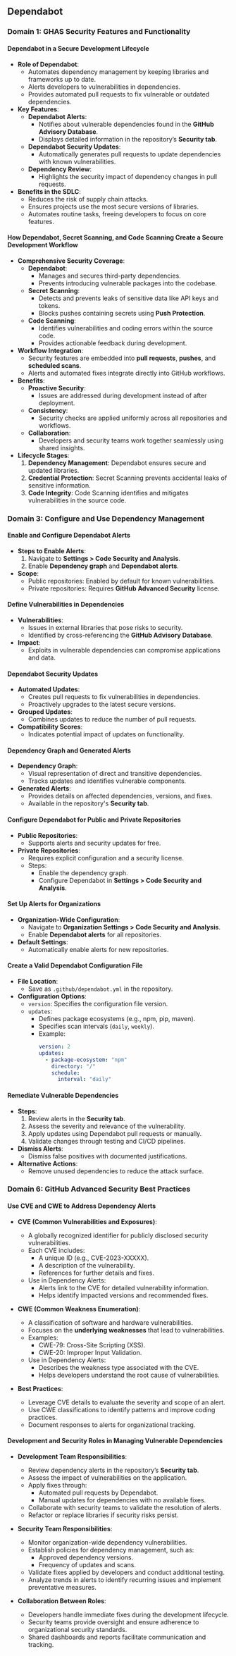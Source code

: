 ## Dependabot
### Domain 1: GHAS Security Features and Functionality
#### Dependabot in a Secure Development Lifecycle
- **Role of Dependabot**:
  - Automates dependency management by keeping libraries and frameworks up to date.
  - Alerts developers to vulnerabilities in dependencies.
  - Provides automated pull requests to fix vulnerable or outdated dependencies.
- **Key Features**:
  - **Dependabot Alerts**:
    - Notifies about vulnerable dependencies found in the **GitHub Advisory Database**.
    - Displays detailed information in the repository’s **Security tab**.
  - **Dependabot Security Updates**:
    - Automatically generates pull requests to update dependencies with known vulnerabilities.
  - **Dependency Review**:
    - Highlights the security impact of dependency changes in pull requests.
- **Benefits in the SDLC**:
  - Reduces the risk of supply chain attacks.
  - Ensures projects use the most secure versions of libraries.
  - Automates routine tasks, freeing developers to focus on core features.

#### How Dependabot, Secret Scanning, and Code Scanning Create a Secure Development Workflow
- **Comprehensive Security Coverage**:
  - **Dependabot**:
    - Manages and secures third-party dependencies.
    - Prevents introducing vulnerable packages into the codebase.
  - **Secret Scanning**:
    - Detects and prevents leaks of sensitive data like API keys and tokens.
    - Blocks pushes containing secrets using **Push Protection**.
  - **Code Scanning**:
    - Identifies vulnerabilities and coding errors within the source code.
    - Provides actionable feedback during development.
- **Workflow Integration**:
  - Security features are embedded into **pull requests**, **pushes**, and **scheduled scans**.
  - Alerts and automated fixes integrate directly into GitHub workflows.
- **Benefits**:
  - **Proactive Security**:
    - Issues are addressed during development instead of after deployment.
  - **Consistency**:
    - Security checks are applied uniformly across all repositories and workflows.
  - **Collaboration**:
    - Developers and security teams work together seamlessly using shared insights.
- **Lifecycle Stages**:
  1. **Dependency Management**: Dependabot ensures secure and updated libraries.
  2. **Credential Protection**: Secret Scanning prevents accidental leaks of sensitive information.
  3. **Code Integrity**: Code Scanning identifies and mitigates vulnerabilities in the source code.

### Domain 3: Configure and Use Dependency Management
#### Enable and Configure Dependabot Alerts
- **Steps to Enable Alerts**:
  1. Navigate to **Settings > Code Security and Analysis**.
  2. Enable **Dependency graph** and **Dependabot alerts**.
- **Scope**:
  - Public repositories: Enabled by default for known vulnerabilities.
  - Private repositories: Requires **GitHub Advanced Security** license.

#### Define Vulnerabilities in Dependencies
- **Vulnerabilities**:
  - Issues in external libraries that pose risks to security.
  - Identified by cross-referencing the **GitHub Advisory Database**.
- **Impact**:
  - Exploits in vulnerable dependencies can compromise applications and data.

#### Dependabot Security Updates
- **Automated Updates**:
  - Creates pull requests to fix vulnerabilities in dependencies.
  - Proactively upgrades to the latest secure versions.
- **Grouped Updates**:
  - Combines updates to reduce the number of pull requests.
- **Compatibility Scores**:
  - Indicates potential impact of updates on functionality.

#### Dependency Graph and Generated Alerts
- **Dependency Graph**:
  - Visual representation of direct and transitive dependencies.
  - Tracks updates and identifies vulnerable components.
- **Generated Alerts**:
  - Provides details on affected dependencies, versions, and fixes.
  - Available in the repository's **Security tab**.

#### Configure Dependabot for Public and Private Repositories
- **Public Repositories**:
  - Supports alerts and security updates for free.
- **Private Repositories**:
  - Requires explicit configuration and a security license.
  - Steps:
    - Enable the dependency graph.
    - Configure Dependabot in **Settings > Code Security and Analysis**.

#### Set Up Alerts for Organizations
- **Organization-Wide Configuration**:
  - Navigate to **Organization Settings > Code Security and Analysis**.
  - Enable **Dependabot alerts** for all repositories.
- **Default Settings**:
  - Automatically enable alerts for new repositories.

#### Create a Valid Dependabot Configuration File
- **File Location**:
  - Save as `.github/dependabot.yml` in the repository.
- **Configuration Options**:
  - `version`: Specifies the configuration file version.
  - `updates`:
    - Defines package ecosystems (e.g., npm, pip, maven).
    - Specifies scan intervals (`daily`, `weekly`).
    - Example:
      ```yaml
      version: 2
      updates:
        - package-ecosystem: "npm"
          directory: "/"
          schedule:
            interval: "daily"
      ```

#### Remediate Vulnerable Dependencies
- **Steps**:
  1. Review alerts in the **Security tab**.
  2. Assess the severity and relevance of the vulnerability.
  3. Apply updates using Dependabot pull requests or manually.
  4. Validate changes through testing and CI/CD pipelines.
- **Dismiss Alerts**:
  - Dismiss false positives with documented justifications.
- **Alternative Actions**:
  - Remove unused dependencies to reduce the attack surface.


### Domain 6: GitHub Advanced Security Best Practices
#### Use CVE and CWE to Address Dependency Alerts
- **CVE (Common Vulnerabilities and Exposures)**:
  - A globally recognized identifier for publicly disclosed security vulnerabilities.
  - Each CVE includes:
    - A unique ID (e.g., CVE-2023-XXXXX).
    - A description of the vulnerability.
    - References for further details and fixes.
  - Use in Dependency Alerts:
    - Alerts link to the CVE for detailed vulnerability information.
    - Helps identify impacted versions and recommended fixes.

- **CWE (Common Weakness Enumeration)**:
  - A classification of software and hardware vulnerabilities.
  - Focuses on the **underlying weaknesses** that lead to vulnerabilities.
  - Examples:
    - CWE-79: Cross-Site Scripting (XSS).
    - CWE-20: Improper Input Validation.
  - Use in Dependency Alerts:
    - Describes the weakness type associated with the CVE.
    - Helps developers understand the root cause of vulnerabilities.
- **Best Practices**:
  - Leverage CVE details to evaluate the severity and scope of an alert.
  - Use CWE classifications to identify patterns and improve coding practices.
  - Document responses to alerts for organizational tracking.

#### Development and Security Roles in Managing Vulnerable Dependencies
- **Development Team Responsibilities**:
  - Review dependency alerts in the repository’s **Security tab**.
  - Assess the impact of vulnerabilities on the application.
  - Apply fixes through:
    - Automated pull requests by Dependabot.
    - Manual updates for dependencies with no available fixes.
  - Collaborate with security teams to validate the resolution of alerts.
  - Refactor or replace libraries if security risks persist.

- **Security Team Responsibilities**:
  - Monitor organization-wide dependency vulnerabilities.
  - Establish policies for dependency management, such as:
    - Approved dependency versions.
    - Frequency of updates and scans.
  - Validate fixes applied by developers and conduct additional testing.
  - Analyze trends in alerts to identify recurring issues and implement preventative measures.
- **Collaboration Between Roles**:
  - Developers handle immediate fixes during the development lifecycle.
  - Security teams provide oversight and ensure adherence to organizational security standards.
  - Shared dashboards and reports facilitate communication and tracking.